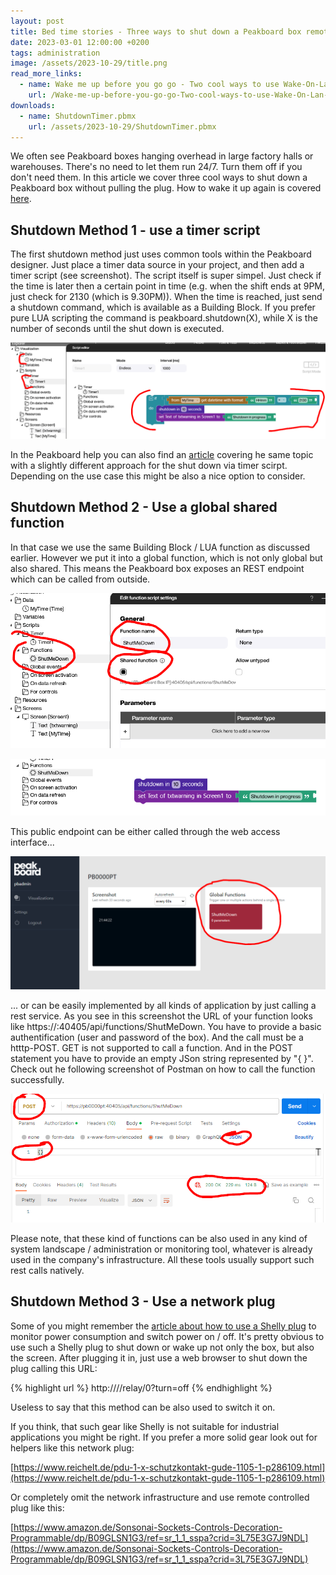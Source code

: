 ```yaml
---
layout: post
title: Bed time stories - Three ways to shut down a Peakboard box remotely
date: 2023-03-01 12:00:00 +0200
tags: administration
image: /assets/2023-10-29/title.png
read_more_links:
  - name: Wake me up before you go go - Two cool ways to use Wake-On-Lan to boot a Peakboard box
    url: /Wake-me-up-before-you-go-go-Two-cool-ways-to-use-Wake-On-Lan-to-boot-a-Peakboard-box.html
downloads:
  - name: ShutdownTimer.pbmx
    url: /assets/2023-10-29/ShutdownTimer.pbmx
---
```


We often see Peakboard boxes hanging overhead in large factory halls or warehouses. There's no need to let them run 24/7. Turn them off if you don't need them. In this article we cover three cool ways to shut down a Peakboard box without pulling the plug. How to wake it up again is covered [here](/Wake-me-up-before-you-go-go-Two-cool-ways-to-use-Wake-On-Lan-to-boot-a-Peakboard-box.html).

## Shutdown Method 1 - use a timer script

The first shutdown method just uses common tools within the Peakboard designer. Just place a timer data source in your project, and then add a timer script (see screenshot). The script itself is super simpel. Just check if the time is later then a certain point in time (e.g. when the shift ends at 9PM, just check for 2130 (which is 9.30PM)). When the time is reached, just send a shutdown command, which is available as a Building Block. If you prefer pure LUA scripting the command is peakboard.shutdown(X), while X is the number of seconds until the shut down is executed. 

![image](/assets/2023-10-29/010.png)

In the Peakboard help you can also find an [article](https://help.peakboard.com/scripting/en-quick-tipp-restart.html) covering he same topic with a slightly different approach for the shut down via timer scirpt. Depending on the use case this might be also a nice option to consider.

## Shutdown Method 2 - Use a global shared function

In that case we use the same Building Block / LUA function as discussed earlier. However we put it into a global function, which is not only global but also shared. This means the Peakboard box exposes an REST endpoint which can be called from outside. 

![image](/assets/2023-10-29/020.png)

![image](/assets/2023-10-29/030.png)

This public endpoint can be either called through the web access interface...

![image](/assets/2023-10-29/040.png)

... or can be easily implemented by all kinds of application by just calling a rest service. As you see in this screenshot the URL of your function looks like https://<MyBox>:40405/api/functions/ShutMeDown. You have to provide a basic authentification (user and password of the box). And the call must be a htttp-POST. GET is not supported to call a function. And in the POST statement you have to provide an empty JSon string represented by "{ }". Check out he following screenshot of Postman on how to call the function successfully.

![image](/assets/2023-10-29/045.png)

Please note, that these kind of functions can be also used in any kind of system landscape / administration or monitoring tool, whatever is already used in the company's infrastructure. All these tools usually support such rest calls natively.

## Shutdown Method 3 - Use a network plug

Some of you might remember the [article about how to use a Shelly plug](https://how-to-dismantle-a-peakboard-box.com/Fun-with-Shelly-Plug-S-Switching-Power-on-and-off.html) to monitor power consumption and switch power on / off. It's pretty obvious to use such a Shelly plug to shut down or wake up not only the box, but also the screen. After plugging it in, just use a web browser to shut down the plug calling this URL:

{% highlight url %}
http://<MyShellyPlugIP>//relay/0?turn=off
{% endhighlight %}

Useless to say that this method can be also used to switch it on.

If you think, that such gear like Shelly is not suitable for industrial applications you might be right. If you prefer a more solid gear look out for helpers like this network plug:

[https://www.reichelt.de/pdu-1-x-schutzkontakt-gude-1105-1-p286109.html](https://www.reichelt.de/pdu-1-x-schutzkontakt-gude-1105-1-p286109.html)

Or completely omit the network infrastructure and use remote controlled plug like this:

[https://www.amazon.de/Sonsonai-Sockets-Controls-Decoration-Programmable/dp/B09GLSN1G3/ref=sr_1_1_sspa?crid=3L75E3G7J9NDL](https://www.amazon.de/Sonsonai-Sockets-Controls-Decoration-Programmable/dp/B09GLSN1G3/ref=sr_1_1_sspa?crid=3L75E3G7J9NDL)




